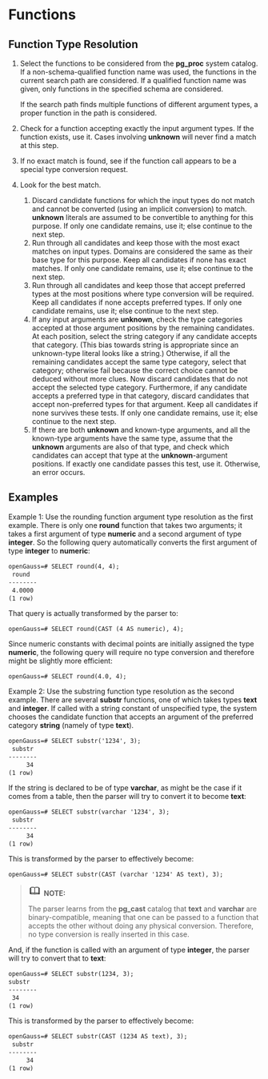 # Functions<a name="EN-US_TOPIC_0289900620"></a>

## Function Type Resolution<a name="en-us_topic_0283137224_en-us_topic_0237122009_en-us_topic_0059777930_sae9dc3fe177e4b349373f0f51975f380"></a>

1.  Select the functions to be considered from the  **pg\_proc**  system catalog. If a non-schema-qualified function name was used, the functions in the current search path are considered. If a qualified function name was given, only functions in the specified schema are considered.

    If the search path finds multiple functions of different argument types, a proper function in the path is considered.

2.  Check for a function accepting exactly the input argument types. If the function exists, use it. Cases involving  **unknown**  will never find a match at this step.
3.  If no exact match is found, see if the function call appears to be a special type conversion request.
4.  Look for the best match.
    1.  Discard candidate functions for which the input types do not match and cannot be converted \(using an implicit conversion\) to match.  **unknown**  literals are assumed to be convertible to anything for this purpose. If only one candidate remains, use it; else continue to the next step.
    2.  Run through all candidates and keep those with the most exact matches on input types. Domains are considered the same as their base type for this purpose. Keep all candidates if none has exact matches. If only one candidate remains, use it; else continue to the next step.
    3.  Run through all candidates and keep those that accept preferred types at the most positions where type conversion will be required. Keep all candidates if none accepts preferred types. If only one candidate remains, use it; else continue to the next step.
    4.  If any input arguments are  **unknown**, check the type categories accepted at those argument positions by the remaining candidates. At each position, select the string category if any candidate accepts that category. \(This bias towards string is appropriate since an unknown-type literal looks like a string.\) Otherwise, if all the remaining candidates accept the same type category, select that category; otherwise fail because the correct choice cannot be deduced without more clues. Now discard candidates that do not accept the selected type category. Furthermore, if any candidate accepts a preferred type in that category, discard candidates that accept non-preferred types for that argument. Keep all candidates if none survives these tests. If only one candidate remains, use it; else continue to the next step.
    5.  If there are both  **unknown**  and known-type arguments, and all the known-type arguments have the same type, assume that the  **unknown**  arguments are also of that type, and check which candidates can accept that type at the  **unknown**-argument positions. If exactly one candidate passes this test, use it. Otherwise, an error occurs.


## Examples<a name="en-us_topic_0283137224_en-us_topic_0237122009_en-us_topic_0059777930_s97f87a26c6324be9bbeeb7f840e5b935"></a>

Example 1: Use the rounding function argument type resolution as the first example. There is only one  **round**  function that takes two arguments; it takes a first argument of type  **numeric**  and a second argument of type  **integer**. So the following query automatically converts the first argument of type  **integer**  to  **numeric**:

```
openGauss=# SELECT round(4, 4);
 round
--------
 4.0000
(1 row)
```

That query is actually transformed by the parser to:

```
openGauss=# SELECT round(CAST (4 AS numeric), 4);
```

Since numeric constants with decimal points are initially assigned the type  **numeric**, the following query will require no type conversion and therefore might be slightly more efficient:

```
openGauss=# SELECT round(4.0, 4);
```

Example 2: Use the substring function type resolution as the second example. There are several  **substr**  functions, one of which takes types  **text**  and  **integer**. If called with a string constant of unspecified type, the system chooses the candidate function that accepts an argument of the preferred category  **string**  \(namely of type  **text**\). 

```
openGauss=# SELECT substr('1234', 3);
 substr
--------
     34
(1 row)
```

If the string is declared to be of type  **varchar**, as might be the case if it comes from a table, then the parser will try to convert it to become  **text**:

```
openGauss=# SELECT substr(varchar '1234', 3);
 substr
--------
     34
(1 row)
```

This is transformed by the parser to effectively become:

```
openGauss=# SELECT substr(CAST (varchar '1234' AS text), 3);
```

>![](public_sys-resources/icon-note.gif) **NOTE:** 
>
>The parser learns from the  **pg\_cast**  catalog that  **text**  and  **varchar**  are binary-compatible, meaning that one can be passed to a function that accepts the other without doing any physical conversion. Therefore, no type conversion is really inserted in this case.

And, if the function is called with an argument of type  **integer**, the parser will try to convert that to  **text**:

```
openGauss=# SELECT substr(1234, 3);
substr
--------
 34
(1 row)
```

This is transformed by the parser to effectively become:

```
openGauss=# SELECT substr(CAST (1234 AS text), 3);
 substr
--------
     34
(1 row)
```

